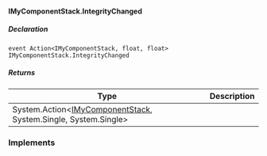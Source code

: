 #### IMyComponentStack.IntegrityChanged

##### Declaration

```
event Action<IMyComponentStack, float, float> IMyComponentStack.IntegrityChanged
```

##### Returns

| Type | Description |
| --- | --- |
| System.Action<[IMyComponentStack](https://keensoftwarehouse.github.io/SpaceEngineersModAPI/api/VRage.Game.ModAPI.IMyComponentStack.html), System.Single, System.Single\> |     |

### Implements